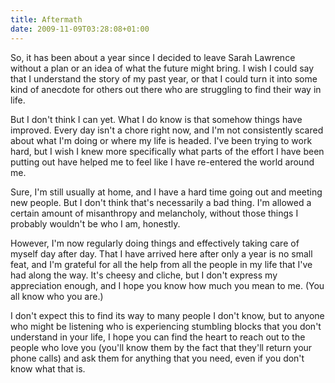 ```yaml
---
title: Aftermath
date: 2009-11-09T03:28:08+01:00
---
```


So, it has been about a year since I decided to leave Sarah Lawrence without a plan or an idea of what the future might bring. I wish I could say that I understand the story of my past year, or that I could turn it into some kind of anecdote for others out there who are struggling to find their way in life.

But I don't think I can yet. What I do know is that somehow things have improved. Every day isn't a chore right now, and I'm not consistently scared about what I'm doing or where my life is headed. I've been trying to work hard, but I wish I knew more specifically what parts of the effort I have been putting out have helped me to feel like I have re-entered the world around me.

Sure, I'm still usually at home, and I have a hard time going out and meeting new people. But I don't think that's necessarily a bad thing. I'm allowed a certain amount of misanthropy and melancholy, without those things I probably wouldn't be who I am, honestly.

However, I'm now regularly doing things and effectively taking care of myself day after day. That I have arrived here after only a year is no small feat, and I'm grateful for all the help from all the people in my life that I've had along the way. It's cheesy and cliche, but I don't express my appreciation enough, and I hope you know how much you mean to me. (You all know who you are.)

I don't expect this to find its way to many people I don't know, but to anyone who might be listening who is experiencing stumbling blocks that you don't understand in your life, I hope you can find the heart to reach out to the people who love you (you'll know them by the fact that they'll return your phone calls) and ask them for anything that you need, even if you don't know what that is.
